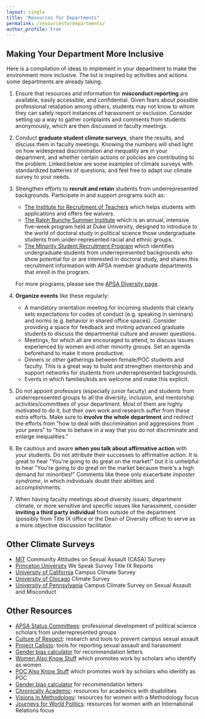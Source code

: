 ```yaml
---
layout: single
title: "Resources for Departments"
permalink: /resourcesfordepartments/
author_profile: true
---
```


## Making Your Department More Inclusive 

Here is a compilation of ideas to implement in your department to make the environment more inclusive. The list is inspired by activities and actions some departments are already taking.  

1. Ensure that resources and information for **misconduct reporting** are available, easily accessible, and confidential. Given fears about possible professional retaliation among others, students may not know to whom they can safely report instances of harassment or exclusion. Consider setting up a way to gather complaints and comments from students anonymously, which are then discussed in faculty meetings.

2. Conduct **graduate student climate surveys**, share the results, and discuss them in faculty meetings. Knowing the numbers will shed light on how widespread discrimination and inequality are in your department, and whether certain actions or policies are contributing to the problem. Linked below are some examples of climate surveys with standardized batteries of questions, and feel free to adapt our climate survey to your needs. 

3. Strengthen efforts to **recruit and retain** students from underrepresented backgrounds. Participate in and support programs such as: 

    * [The Institute for Recruitment of Teachers](https://www.andover.edu/about/outreach/irt) which helps students with applications and offers fee waivers.
    * [The Ralph Bunche Summer Institute](https://www.apsanet.org/rbsi-programinfo) which is an annual, intensive five-week program held at Duke University, designed to introduce to the world of doctoral study in political science those undergraduate students from under-represented racial and ethnic groups.
    * [The Minority Student Recruitment Program](https://www.apsanet.org/msrp) which identifies undergraduate students from underrepresented backgrounds who show potential for or are interested in doctoral study, and shares this recruitment information with APSA member graduate departments that enroll in the program.

    For more programs, please see the [APSA Diversity page](https://www.apsanet.org/diversityprograms).

4. **Organize events** like these regularly:

    * A mandatory orientation meeting for incoming students that clearly sets expectations for codes of conduct (e.g. speaking in seminars) and norms (e.g. behavior in shared office spaces). Consider providing a space for feedback and inviting advanced graduate students to discuss the departmental culture and answer questions. 
    * Meetings, for which all are encouraged to attend, to discuss issues experienced by women and other minority groups. Set an agenda beforehand to make it more productive.
    * Dinners or other gatherings between female/POC students and faculty. This is a great way to build and strengthen mentorship and support networks for students from underrepresented backgrounds. 
    * Events in which families/kids are welcome and make this explicit. 

5. Do not appoint professors (especially junior faculty) and students from underrepresented groups to all the diversity, inclusion, and mentorship activities/committees of your department. Most of them are highly motivated to do it, but their own work and research suffer from these extra efforts. Make sure to **involve the whole department** and redirect the efforts from "how to deal with discrimination and aggressions from your peers" to "how to behave in a way that you do not discriminate and enlarge inequalities."

6. Be cautious and aware **when you talk about affirmative action** with your students. Do not attribute their successes to affirmative action. It is great to hear "You're going to do great on the market!" but it is unhelpful to hear "You're going to do great on the market because there's a high demand for minorities!" Comments like these only exacerbate _imposter syndrome_, in which individuals doubt their abilities and accomplishments. 

7. When having faculty meetings about diversity issues, department climate, or more sensitive and specific issues like harassment, consider **inviting a third party individual** from outside of the department (possibly from Title IX office or the Dean of Diversity office) to serve as a more objective discussion facilitator.


## Other Climate Surveys

+ [MIT](http://web.mit.edu/surveys/casatips/sources.html) Community Attitudes on Sexual Assault (CASA) Survey
+ [Princeton University](https://sexualmisconduct.princeton.edu/reports) We Speak Survey Title IX Reports
+ [University of California](http://campusclimate.ucop.edu/results/index.html) Campus Climate Survey
+ [University of Chicago](https://climatesurvey.uchicago.edu/) Climate Survey
+ [University of Pennsylvania](http://www.upenn.edu/ir/aau-campus-climate-survey.html) Campus Climate Survey on Sexual Assault and  Misconduct


## Other Resources

+ [APSA Status Committees](https://www.apsanet.org/status-committees): professional development of political science scholars from underrepresented groups 
+ [Culture of Respect](https://cultureofrespect.org/): research and tools to prevent campus sexual assault
+ [Project Callisto](https://www.projectcallisto.org/): tools for reporting sexual assault and harassment
+ [Gender bias calculator](https://www.tomforth.co.uk/genderbias/) for recommendation letters
+ [Women Also Know Stuff](https://womenalsoknowstuff.com/) which promotes work by scholars who identify as women
+ [POC Also Know Stuff](https://sites.google.com/view/pocexperts/home) which promotes work by scholars who identify as POC
+ [Gender bias calculator](https://www.tomforth.co.uk/genderbias/) for recommendation letters
+ [Chronically Academic](https://chronicallyacademic.blogspot.com): resources for academics with disabilities  
+ [Visions in Methodology](http://visionsinmethodology.org/resources/): resources for women with a Methodology focus
+ [Journeys for World Politics](http://www.saramitchell.org/journeys.html): resources for women with an International Relations focus


